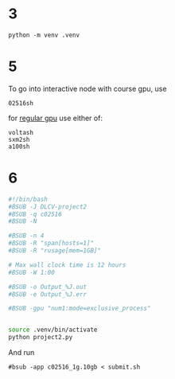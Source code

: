 # 3
```
python -m venv .venv
```

# 5
To go into interactive node with course gpu, use
```
02516sh
```
for [regular gpu](https://www.hpc.dtu.dk/?page_id=2759) use either of:
```
voltash
sxm2sh
a100sh
```

# 6
```sh
#!/bin/bash
#BSUB -J DLCV-project2
#BSUB -q c02516
#BSUB -N

#BSUB -n 4
#BSUB -R "span[hosts=1]"
#BSUB -R "rusage[mem=1GB]"

# Max wall clock time is 12 hours
#BSUB -W 1:00 

#BSUB -o Output_%J.out
#BSUB -e Output_%J.err

#BSUB -gpu "num1:mode=exclusive_process"


source .venv/bin/activate
python project2.py
```

And run
```
#bsub -app c02516_1g.10gb < submit.sh
```